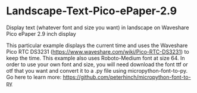 # Landscape-Text-Pico-ePaper-2.9
Display text (whatever font and size you want) in landscape on Waveshare Pico ePaper 2.9 inch display

This particular example displays the current time and uses the Waveshare Pico RTC DS3231 (https://www.waveshare.com/wiki/Pico-RTC-DS3231) to keep the time.
This example also uses Roboto-Medium font at size 64. In order to use your own font and size, you will need download the font ttf or otf that you want and convert it to a .py file using micropython-font-to-py. Go here to learn more: https://github.com/peterhinch/micropython-font-to-py


